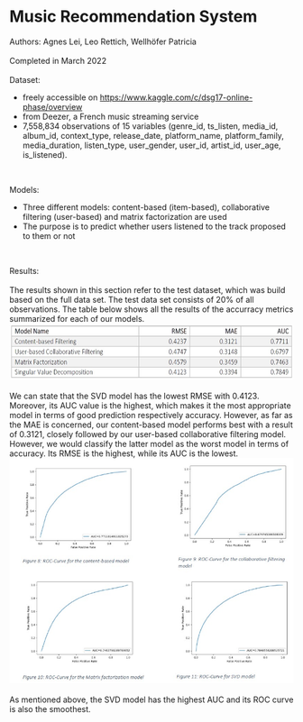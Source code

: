 # Music Recommendation System
Authors: Agnes Lei, Leo Rettich, Wellhöfer Patricia <br><br>
Completed in March 2022<br><br>
Dataset:<br>
- freely accessible on https://www.kaggle.com/c/dsg17-online-phase/overview
- from Deezer, a French music streaming service
- 7,558,834 observations of 15 variables (genre_id, ts_listen, media_id, album_id, 
context_type, release_date, platform_name, platform_family, media_duration, 
listen_type, user_gender, user_id, artist_id, user_age, is_listened).
<br>

Models:<br>
- Three different models: content-based (item-based), collaborative filtering (user-based) and matrix factorization are used<br>
- The purpose is to predict whether users listened to the track proposed to them or not
<br>

Results:<br><br>
The results shown in this section refer to the test dataset, which was build based on the full data set. The test data set consists of 20% of all observations. 
The table below shows all the results of the accurracy metrics summarized for each of our models.<br>
<img src="https://github.com/leiagnes/rec/blob/main/models_performance.jpg" height="100"><br><br>
We can state that the SVD model has the lowest RMSE with 0.4123. Moreover, its AUC value is the highest, 
which makes it the most appropriate model in terms of good prediction respectively accuracy. 
However, as far as the MAE is concerned, our content-based model performs best with a result of 0.3121, 
closely followed by our user-based collaborative filtering model. 
However, we would classify the latter model as the worst model in terms of accuracy. Its RMSE is the highest, while its AUC is the lowest.<br>
<img src="https://github.com/leiagnes/rec/blob/main/models_ROC.jpg" height="400"><br><br>
As mentioned above, the SVD model has the highest AUC and its ROC curve is also the smoothest.
